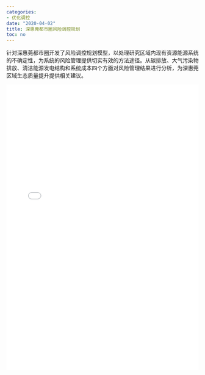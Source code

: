 ```yaml
---
categories:
- 优化调控
date: "2020-04-02"
title: 深惠莞都市圈风险调控规划
toc: no
---
```


针对深惠莞都市圈开发了风险调控规划模型，以处理研究区域内现有资源能源系统的不确定性，为系统的风险管理提供切实有效的方法途径。从碳排放、大气污染物排放、清洁能源发电结构和系统成本四个方面对风险管理结果进行分析，为深惠莞区域生态质量提升提供相关建议。

<embed src="/post/optimize/2.3.7 深惠莞都市圈风险调控规划 .pdf" type="application/pdf" width="100%" height=750>


